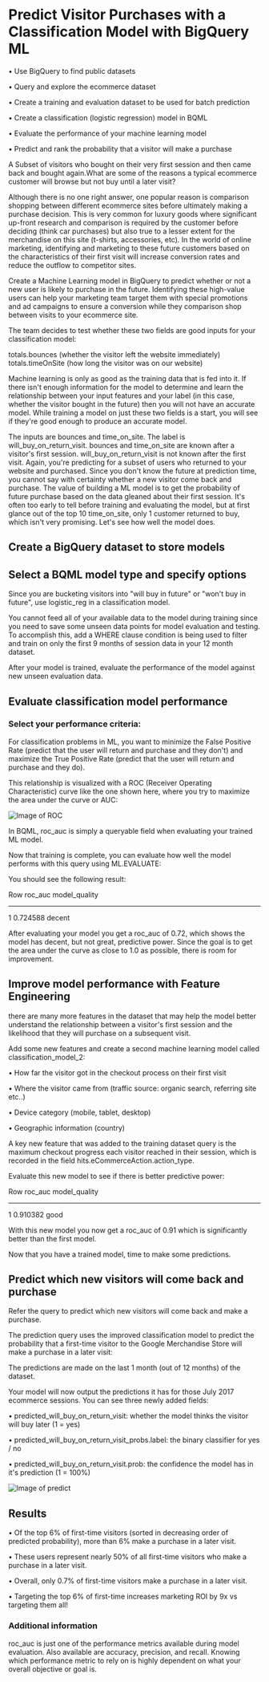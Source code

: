 # Predict Visitor Purchases with a Classification Model with BigQuery ML


• Use BigQuery to find public datasets

• Query and explore the ecommerce dataset

• Create a training and evaluation dataset to be used for batch prediction

• Create a classification (logistic regression) model in BQML

• Evaluate the performance of your machine learning model

• Predict and rank the probability that a visitor will make a purchase


A Subset of visitors who bought on their very first session and then came back and bought again.What are some of the reasons a typical ecommerce customer will browse but not buy until a later visit?

Although there is no one right answer, one popular reason is comparison shopping between different ecommerce sites before ultimately making a purchase decision. This is very common for luxury goods where significant up-front research and comparison is required by the customer before deciding (think car purchases) but also true to a lesser extent for the merchandise on this site (t-shirts, accessories, etc). In the world of online marketing, identifying and marketing to these future customers based on the characteristics of their first visit will increase conversion rates and reduce the outflow to competitor sites.


Create a Machine Learning model in BigQuery to predict whether or not a new user is likely to purchase in the future. Identifying these high-value users can help your marketing team target them with special promotions and ad campaigns to ensure a conversion while they comparison shop between visits to your ecommerce site.

The team decides to test whether these two fields are good inputs for your classification model:

totals.bounces (whether the visitor left the website immediately)
totals.timeOnSite (how long the visitor was on our website)

Machine learning is only as good as the training data that is fed into it. If there isn't enough information for the model to determine and learn the relationship between your input features and your label (in this case, whether the visitor bought in the future) then you will not have an accurate model. While training a model on just these two fields is a start, you will see if they're good enough to produce an accurate model.

The inputs are bounces and time_on_site. The label is will_buy_on_return_visit. bounces and time_on_site are known after a visitor's first session. will_buy_on_return_visit is not known after the first visit. Again, you're predicting for a subset of users who returned to your website and purchased. Since you don't know the future at prediction time, you cannot say with certainty whether a new visitor come back and purchase. The value of building a ML model is to get the probability of future purchase based on the data gleaned about their first session. It's often too early to tell before training and evaluating the model, but at first glance out of the top 10 time_on_site, only 1 customer returned to buy, which isn't very promising. Let's see how well the model does.


## Create a BigQuery dataset to store models

## Select a BQML model type and specify options

Since you are bucketing visitors into "will buy in future" or "won't buy in future", use logistic_reg in a classification model.

You cannot feed all of your available data to the model during training since you need to save some unseen data points for model evaluation and testing. To accomplish this, add a WHERE clause condition is being used to filter and train on only the first 9 months of session data in your 12 month dataset.

After your model is trained, evaluate the performance of the model against new unseen evaluation data.


## Evaluate classification model performance

### Select your performance criteria:

For classification problems in ML, you want to minimize the False Positive Rate (predict that the user will return and purchase and they don't) and maximize the True Positive Rate (predict that the user will return and purchase and they do).

This relationship is visualized with a ROC (Receiver Operating Characteristic) curve like the one shown here, where you try to maximize the area under the curve or AUC:


![Image of ROC](https://github.com/IamVigneshC/GCP-BigQueryML-ClassificationModel/blob/master/ROC.png)


In BQML, roc_auc is simply a queryable field when evaluating your trained ML model.

Now that training is complete, you can evaluate how well the model performs with this query using ML.EVALUATE:

You should see the following result:


Row	  roc_auc	  model_quality

---   -------   ------------

1	   0.724588	  decent



After evaluating your model you get a roc_auc of 0.72, which shows the model has decent, but not great, predictive power. Since the goal is to get the area under the curve as close to 1.0 as possible, there is room for improvement.


## Improve model performance with Feature Engineering


there are many more features in the dataset that may help the model better understand the relationship between a visitor's first session and the likelihood that they will purchase on a subsequent visit.

Add some new features and create a second machine learning model called classification_model_2:

• How far the visitor got in the checkout process on their first visit

• Where the visitor came from (traffic source: organic search, referring site etc..)

• Device category (mobile, tablet, desktop)

• Geographic information (country)


A key new feature that was added to the training dataset query is the maximum checkout progress each visitor reached in their session, which is recorded in the field hits.eCommerceAction.action_type.

Evaluate this new model to see if there is better predictive power:


Row	  roc_auc	  model_quality
---   -------   -------------

1	    0.910382  good


With this new model you now get a roc_auc of 0.91 which is significantly better than the first model.

Now that you have a trained model, time to make some predictions.


## Predict which new visitors will come back and purchase


Refer the query to predict which new visitors will come back and make a purchase.

The prediction query  uses the improved classification model to predict the probability that a first-time visitor to the Google Merchandise Store will make a purchase in a later visit:

The predictions are made on the last 1 month (out of 12 months) of the dataset.

Your model will now output the predictions it has for those July 2017 ecommerce sessions. You can see three newly added fields:

• predicted_will_buy_on_return_visit: whether the model thinks the visitor will buy later (1 = yes)

• predicted_will_buy_on_return_visit_probs.label: the binary classifier for yes / no

• predicted_will_buy_on_return_visit.prob: the confidence the model has in it's prediction (1 = 100%)



![Image of predict](https://github.com/IamVigneshC/GCP-BigQueryML-ClassificationModel/blob/master/predict.png)


## Results


• Of the top 6% of first-time visitors (sorted in decreasing order of predicted probability), more than 6% make a purchase in a later visit.

• These users represent nearly 50% of all first-time visitors who make a purchase in a later visit.

• Overall, only 0.7% of first-time visitors make a purchase in a later visit.

• Targeting the top 6% of first-time increases marketing ROI by 9x vs targeting them all!



### Additional information

roc_auc is just one of the performance metrics available during model evaluation. Also available are accuracy, precision, and recall. Knowing which performance metric to rely on is highly dependent on what your overall objective or goal is.


